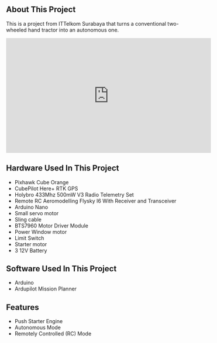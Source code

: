 ## About This Project

This is a project from ITTelkom Surabaya that turns a conventional two-wheeled hand tractor into an autonomous one.

<iframe width="560" height="315" src="https://www.youtube.com/embed/Tj9DnuErYyE?si=AemTauYXm-jjVgWq" title="YouTube video player" frameborder="0" allow="accelerometer; autoplay; clipboard-write; encrypted-media; gyroscope; picture-in-picture; web-share" allowfullscreen></iframe>


## Hardware Used In This Project
- Pixhawk Cube Orange
- CubePilot Here+ RTK GPS
- Holybro 433Mhz 500mW V3 Radio Telemetry Set
- Remote RC Aeromodelling Flysky I6 With Receiver and Transceiver
- Arduino Nano
- Small servo motor
- Sling cable
- BTS7960 Motor Driver Module
- Power Window motor
- Limit Switch
- Starter motor
- 3 12V Battery

## Software Used In This Project
- Arduino
- Ardupilot Mission Planner

## Features
- Push Starter Engine
- Autonomous Mode
- Remotely Controlled  (RC) Mode


